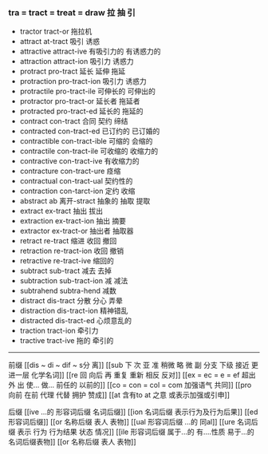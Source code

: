 ###  tra = tract = treat = draw 拉 抽 引

- tractor tract-or 拖拉机
- attract at-tract 吸引 诱惑
- attractive attract-ive 有吸引力的 有诱惑力的
- attraction attract-ion 吸引力 诱惑力
- protract pro-tract 延长  延伸 拖延
- protraction pro-tract-ion 吸引力 诱惑力
- protractile pro-tract-ile 可伸长的 可伸出的
- protractor pro-tract-or  延长者 拖延者
- protracted pro-tract-ed 延长的 拖延的
- contract  con-tract 合同 契约 缔结
- contracted con-tract-ed 已订约的 已订婚的
- contractible con-tract-ible 可缩的 会缩的
- contractile con-tract-ile 可收缩的 收缩力的
- contractive con-tract-ive 有收缩力的
- contracture con-tract-ure 痉缩
- contractual con-tract-ual 契约性的
- contraction con-tarct-ion 定约 收缩
- abstract ab 离开-stract 抽象的  抽取 提取 
- extract ex-tract 抽出 拔出
- extraction ex-tract-ion  抽出 摘要
- extractor ex-tract-or 抽出者 抽取器
- retract re-tract 缩进 收回 撤回
- retraction re-tract-ion 收回 撤销
- retractive re-tract-ive 缩回的
- subtract sub-tract 减去 去掉
- subtraction sub-tract-ion 减 减法
- subtrahend subtra-hend 减数
- distract dis-tract 分散  分心 弄晕
- distraction dis-tract-ion  精神错乱 
- distracted dis-tract-ed 心烦意乱的
- traction tract-ion 牵引力
- tractive tract-ive 拖的 牵引的

---
前缀
[[dis  ~ di ~ dif ~ s分 离]]
[[sub   下  次 亚  准  稍微 略 微   副 分支 下级   接近 更进一层  化学名词]]
[[re  回 向后  再 重复 重新 相反 反对]]
[[ex  = ec = e = ef 超出 外 出 使... 做... 前任的 以前的]]
[[co = con  = col = com  加强语气 共同]]
[[pro 向前 在前 代理 代替  拥护 赞成]]
[[at 含有to  at 之意 或表示加强或引申]]

后缀
[[ive ...的 形容词后缀 名词后缀]]
[[ion  名词后缀 表示行为及行为后果]]
[[ed 形容词后缀]]
[[or 名称后缀 表人 表物]]
[[ual 形容词后缀   ...的  同al]]
[[ure 名词后缀  表示 行为 行为结果 状态 情况]]
[[ile 形容词后缀 属于...的 有....性质  易于...的 名词后缀表物]]
[[or 名称后缀 表人 表物]]